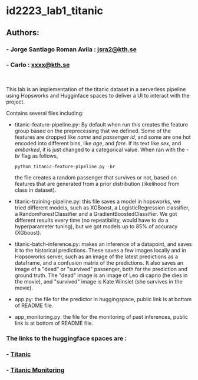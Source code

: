 # id2223_lab1_titanic

## Authors:
### - Jorge Santiago Roman Avila : jsra2@kth.se
### - Carlo : xxxx@kth.se
<br>

This lab is an implementation of the titanic dataset in a serverless pipeline using Hopsworks and Hugginface spaces to deliver a UI to interact with the project. 

Contains several files including:
- titanic-feature-pipeline.py: By default when run this creates the feature group based on the preprocessing that we defined. Some of the features are dropped like _name_ and _passenger id_, and some are one hot encoded into different bins, like _age_, and _fare_. If its text like _sex_, and _embarked_, it is just changed to a categorical value. 
  When ran with the _-br_ flag as follows,

    ```
    python titanic-feature-pipeline.py -br
    ```

    the file creates a random passenger that survives or not, based on features that are generated from a prior distribution (likelihood from class in dataset). 

- titanic-training-pipeline.py: this file saves a model in hopsworks, we tried different models, such as XGBoost, a LogisticRegression classifier, a RandomForestClassifier and a GradientBoostedClassifier. We got different results every time (no repeatibility, would have to do a hyperparameter tuning), but we got models up to 85% of accuracy (XGboost). 
- titanic-batch-inference.py: makes an inference of a datapoint, and saves it to the historical predictions. These saves a few images locally and in Hopsoworks server, such as an image of the latest predictions as a dataframe, and a confusion matrix of the predictions. It also saves an image of a "dead" or "survived" passenger, both for the prediction and ground truth. The "dead" image is an image of Leo di caprio (he dies in the movie), and "survived" image is Kate Winslet (she survives in the movie). 
- app.py: the file for the predictor in huggingspace, public link is at bottom of README file.
- app_monitoring.py: the file for the monitoring of past inferences, public link is at bottom of README file. 

### The links to the huggingface spaces are :

### - [Titanic](https://huggingface.co/spaces/jsra2/titanic)
### - [Titanic Monitoring](https://huggingface.co/spaces/jsra2/titanic-monitoring)



